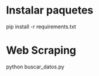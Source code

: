 <h1>Instalar paquetes</h1>
<p>pip install -r requirements.txt</p>

<h1>Web Scraping</h1>
<p>python buscar_datos.py</p>
